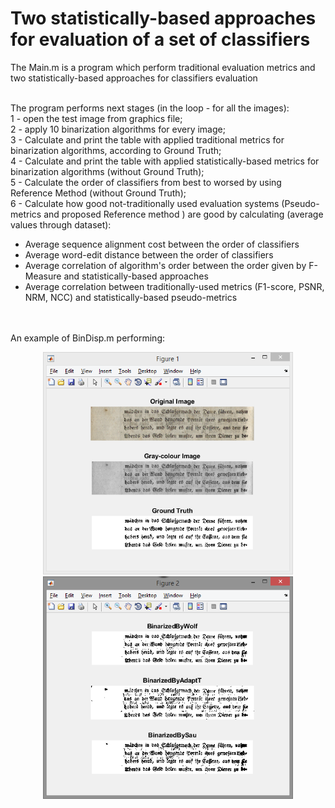 
# Two statistically-based approaches for evaluation of a set of classifiers
<p> The Main.m is a program which perform traditional evaluation metrics and  two statistically-based approaches for classifiers evaluation

<br> The program performs next stages (in the loop - for all the images):
<br> 1 - open the test image from graphics file;
<br> 2 - apply 10 binarization algorithms for every image;
<br> 3 - Calculate and print the table with applied traditional metrics for binarization algorithms, according to Ground Truth;
<br> 4 - Calculate and print the table with applied statistically-based metrics for binarization algorithms (without Ground Truth);
<br> 5 - Calculate the order of classifiers from best to worsed by using Reference Method (without Ground Truth);
<br> 6 - Calculate how good not-traditionally used evaluation systems (Pseudo-metrics and proposed Reference method ) are good by 
calculating (average values through dataset):
<br>    
- Average sequence alignment cost between the order of classifiers 
- Average word-edit distance between the order of classifiers  
- Average correlation of algorithm's order between the order given by F-Measure and statistically-based approaches
- Average correlation between traditionally-used metrics (F1-score, PSNR, NRM, NCC) and statistically-based pseudo-metrics

<br> <br> 	An example of BinDisp.m performing: </p>

<p align="center"> 
  <img src="BinAlgorithms/Out1.png" width="400"/>
  <img src="BinAlgorithms/Out2.png" width="400"/>
</p>
